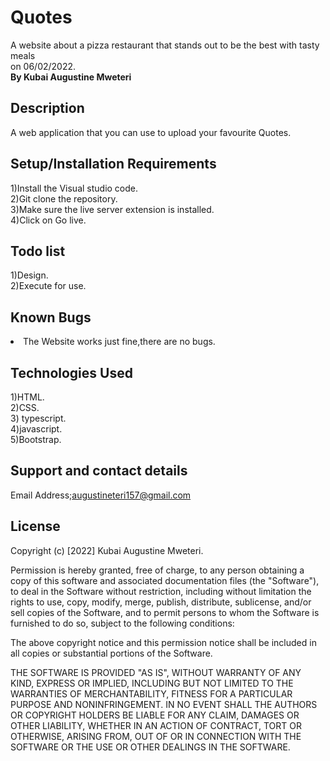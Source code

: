 # Quotes
A website about a pizza restaurant that stands out to be the best with tasty meals<br>on 06/02/2022.
<br><strong>By Kubai Augustine Mweteri</strong>

## Description
A web application that you can use to upload your favourite Quotes.

## Setup/Installation Requirements
1)Install the Visual studio code.<br>2)Git clone the repository.<br>3)Make sure the live server extension is installed.<br>4)Click on Go live.

## Todo list
1)Design.<br>2)Execute for use.

## Known Bugs
<li>The Website works just fine,there are no bugs.</li>

## Technologies Used
1)HTML. <br>2)CSS.<br>3) typescript.<br>4)javascript.<br> 5)Bootstrap.

## Support and contact details
Email Address;augustineteri157@gmail.com

## License
Copyright (c) [2022] Kubai Augustine Mweteri.

Permission is hereby granted, free of charge, to any person obtaining a copy of this software and associated documentation files (the "Software"), to deal in the Software without restriction, including without limitation the rights to use, copy, modify, merge, publish, distribute, sublicense, and/or sell copies of the Software, and to permit persons to whom the Software is furnished to do so, subject to the following conditions:

The above copyright notice and this permission notice shall be included in all copies or substantial portions of the Software.

THE SOFTWARE IS PROVIDED "AS IS", WITHOUT WARRANTY OF ANY KIND, EXPRESS OR IMPLIED, INCLUDING BUT NOT LIMITED TO THE WARRANTIES OF MERCHANTABILITY, FITNESS FOR A PARTICULAR PURPOSE AND NONINFRINGEMENT. IN NO EVENT SHALL THE AUTHORS OR COPYRIGHT HOLDERS BE LIABLE FOR ANY CLAIM, DAMAGES OR OTHER LIABILITY, WHETHER IN AN ACTION OF CONTRACT, TORT OR OTHERWISE, ARISING FROM, OUT OF OR IN CONNECTION WITH THE SOFTWARE OR THE USE OR OTHER DEALINGS IN THE SOFTWARE.
  


